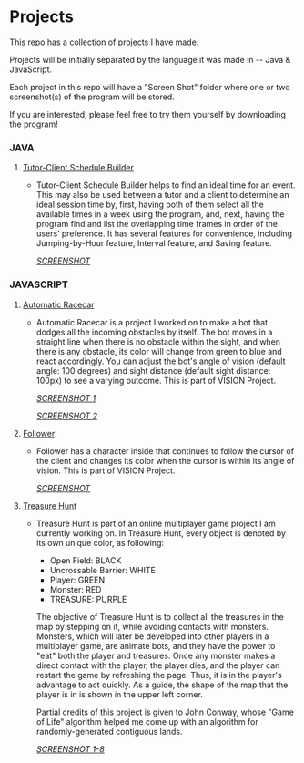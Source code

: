 # Projects

This repo has a collection of projects I have made.

Projects will be initially separated by the language it was made in -- Java & JavaScript.

Each project in this repo will have a "Screen Shot" folder where one or two screenshot(s) of the program will be stored.

If you are interested, please feel free to try them yourself by downloading the program!

### JAVA
1. [Tutor-Client Schedule Builder](https://github.com/joos2010kj/Projects/tree/master/Java/Schedule%20Overlapper)
    - Tutor-Client Schedule Builder helps to find an ideal time for an event. This may also be used between a tutor and a client to determine an ideal session time by, first, having both of them select all the available times in a week using the program, and, next, having the program find and list the overlapping time frames in order of the users’ preference. It has several features for convenience, including Jumping-by-Hour feature, Interval feature, and Saving feature.  
    
        *[SCREENSHOT](https://github.com/joos2010kj/Projects/blob/master/Java/Schedule%20Overlapper/Screen%20Shot/SS2.png)*
    
### JAVASCRIPT
1. [Automatic Racecar](https://github.com/joos2010kj/Projects/tree/master/JavaScript/VISION/Automatic%20Racecar)
    - Automatic Racecar is a project I worked on to make a bot that dodges all the incoming obstacles by itself.  The bot moves in a straight line when there is no obstacle within the sight, and when there is any obstacle, its color will change from green to blue and react accordingly. You can adjust the bot's angle of vision (default angle: 100 degrees) and sight distance (default sight distance: 100px) to see a varying outcome. This is part of VISION Project.
    
        *[SCREENSHOT 1](https://github.com/joos2010kj/Projects/blob/master/JavaScript/VISION/Automatic%20Racecar/Screen%20Shot/SS1.png)*
    
        *[SCREENSHOT 2](https://github.com/joos2010kj/Projects/blob/master/JavaScript/VISION/Automatic%20Racecar/Screen%20Shot/SS2.png)*
    
2. [Follower](https://github.com/joos2010kj/Projects/tree/master/JavaScript/VISION/Follower)
    - Follower has a character inside that continues to follow the cursor of the client and changes its color when the cursor is within its angle of vision. This is part of VISION Project.
    
        *[SCREENSHOT](https://github.com/joos2010kj/Projects/blob/master/JavaScript/VISION/Follower/Screen%20Shot/SS.png)*

3. [Treasure Hunt](https://github.com/joos2010kj/Projects/tree/master/JavaScript/Treasure%20Hunt)
    - Treasure Hunt is part of an online multiplayer game project I am currently working on.  In Treasure Hunt, every object is denoted by its own unique color, as following:
    
        - Open Field: BLACK
        - Uncrossable Barrier: WHITE
        - Player: GREEN
        - Monster: RED
        - TREASURE: PURPLE
    
        The objective of Treasure Hunt is to collect all the treasures in the map by stepping on it, while avoiding contacts with monsters.  Monsters, which will later be developed into other players in a multiplayer game, are animate bots, and they have the power to "eat" both the player and treasures.  Once any monster makes a direct contact with the player, the player dies, and the player can restart the game by refreshing the page.  Thus, it is in the player's advantage to act quickly.  As a guide, the shape of the map that the player is in is shown in the upper left corner.
    
        Partial credits of this project is given to John Conway, whose "Game of Life" algorithm helped me come up with an algorithm for randomly-generated contiguous lands.
    
        *[SCREENSHOT 1-8](https://github.com/joos2010kj/Projects/tree/master/JavaScript/Treasure%20Hunt/SS)*
